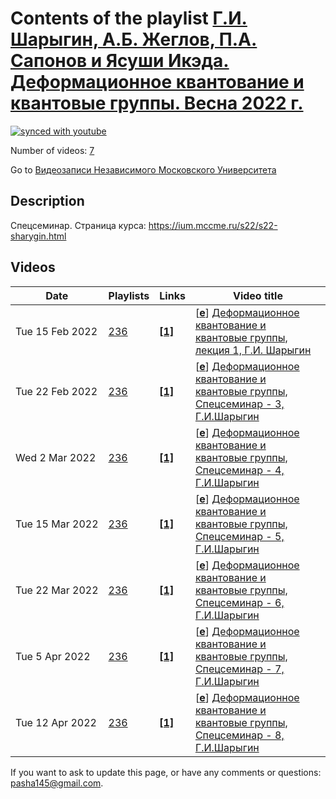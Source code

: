 # Contents of the playlist [Г.И. Шарыгин, А.Б. Жеглов, П.А. Сапонов и Ясуши Икэда. Деформационное квантование и квантовые группы. Весна 2022 г.](https://www.youtube.com/playlist?list=PLp9ABVh6_x4FeO5GwYXD3--rxfxemQgNt)

[![synced with youtube](https://img.shields.io/github/last-commit/mathphysschool/mathphysschool.github.io/autoupdate1?label=synced%20with%20youtube)](https://github.com/mathphysschool/mathphysschool.github.io/commits/autoupdate1)

Number of videos: [7](#videos)

Go to [Видеозаписи Независимого Московского Университета](../README.md)

## Description

Спецсеминар. 
Страница курса:
<https://ium.mccme.ru/s22/s22-sharygin.html>

## Videos

|Date|Playlists|Links|Video title|
|---|---|---|---|
| Tue&nbsp;15&nbsp;Feb&nbsp;2022 | [236](../playlists/236 "Г.И. Шарыгин, А.Б. Жеглов, П.А. Сапонов и Ясуши Икэда. Деформационное квантование и квантовые группы. Весна 2022 г.") | [**[1]**](https://ium.mccme.ru/s22/s22-sharygin.html) | [[**e**](https://studio.youtube.com/video/FjMbnqV4zz4/edit "Edit")] [Деформационное квантование и квантовые группы, лекция 1, Г.И. Шарыгин](https://www.youtube.com/watch?v=FjMbnqV4zz4&list=PLp9ABVh6_x4FeO5GwYXD3--rxfxemQgNt "https://ium.mccme.ru/s22/s22-sharygin.html") |
| Tue&nbsp;22&nbsp;Feb&nbsp;2022 | [236](../playlists/236 "Г.И. Шарыгин, А.Б. Жеглов, П.А. Сапонов и Ясуши Икэда. Деформационное квантование и квантовые группы. Весна 2022 г.") | [**[1]**](https://ium.mccme.ru/s22/s22-sharygin.html) | [[**e**](https://studio.youtube.com/video/mKkhBaoMAtQ/edit "Edit")] [Деформационное квантование и квантовые группы, Спецсеминар - 3, Г.И.Шарыгин](https://www.youtube.com/watch?v=mKkhBaoMAtQ&list=PLp9ABVh6_x4FeO5GwYXD3--rxfxemQgNt "Страница курса:&#013;https://ium.mccme.ru/s22/s22-sharygin.html") |
| Wed&nbsp;2&nbsp;Mar&nbsp;2022 | [236](../playlists/236 "Г.И. Шарыгин, А.Б. Жеглов, П.А. Сапонов и Ясуши Икэда. Деформационное квантование и квантовые группы. Весна 2022 г.") | [**[1]**](https://ium.mccme.ru/s22/s22-sharygin.html) | [[**e**](https://studio.youtube.com/video/xa4VXneycc4/edit "Edit")] [Деформационное квантование и квантовые группы, Спецсеминар - 4, Г.И.Шарыгин](https://www.youtube.com/watch?v=xa4VXneycc4&list=PLp9ABVh6_x4FeO5GwYXD3--rxfxemQgNt "Страница курса:&#013;https://ium.mccme.ru/s22/s22-sharygin.html") |
| Tue&nbsp;15&nbsp;Mar&nbsp;2022 | [236](../playlists/236 "Г.И. Шарыгин, А.Б. Жеглов, П.А. Сапонов и Ясуши Икэда. Деформационное квантование и квантовые группы. Весна 2022 г.") | [**[1]**](https://ium.mccme.ru/s22/s22-sharygin.html) | [[**e**](https://studio.youtube.com/video/Q1-lceWt3UM/edit "Edit")] [Деформационное квантование и квантовые группы, Спецсеминар - 5, Г.И.Шарыгин](https://www.youtube.com/watch?v=Q1-lceWt3UM&list=PLp9ABVh6_x4FeO5GwYXD3--rxfxemQgNt "Страница курса:&#013;https://ium.mccme.ru/s22/s22-sharygin.html") |
| Tue&nbsp;22&nbsp;Mar&nbsp;2022 | [236](../playlists/236 "Г.И. Шарыгин, А.Б. Жеглов, П.А. Сапонов и Ясуши Икэда. Деформационное квантование и квантовые группы. Весна 2022 г.") | [**[1]**](https://ium.mccme.ru/s22/s22-sharygin.html) | [[**e**](https://studio.youtube.com/video/e54JrGHK99A/edit "Edit")] [Деформационное квантование и квантовые группы, Спецсеминар - 6, Г.И.Шарыгин](https://www.youtube.com/watch?v=e54JrGHK99A&list=PLp9ABVh6_x4FeO5GwYXD3--rxfxemQgNt "Страница курса:&#013;https://ium.mccme.ru/s22/s22-sharygin.html") |
| Tue&nbsp;5&nbsp;Apr&nbsp;2022 | [236](../playlists/236 "Г.И. Шарыгин, А.Б. Жеглов, П.А. Сапонов и Ясуши Икэда. Деформационное квантование и квантовые группы. Весна 2022 г.") | [**[1]**](https://ium.mccme.ru/s22/s22-sharygin.html) | [[**e**](https://studio.youtube.com/video/LFE22W476gw/edit "Edit")] [Деформационное квантование и квантовые группы, Спецсеминар - 7, Г.И.Шарыгин](https://www.youtube.com/watch?v=LFE22W476gw&list=PLp9ABVh6_x4FeO5GwYXD3--rxfxemQgNt "Страница курса:&#013;https://ium.mccme.ru/s22/s22-sharygin.html") |
| Tue&nbsp;12&nbsp;Apr&nbsp;2022 | [236](../playlists/236 "Г.И. Шарыгин, А.Б. Жеглов, П.А. Сапонов и Ясуши Икэда. Деформационное квантование и квантовые группы. Весна 2022 г.") | [**[1]**](https://ium.mccme.ru/s22/s22-sharygin.html) | [[**e**](https://studio.youtube.com/video/Wz7EJM7Q49I/edit "Edit")] [Деформационное квантование и квантовые группы, Спецсеминар - 8, Г.И.Шарыгин](https://www.youtube.com/watch?v=Wz7EJM7Q49I&list=PLp9ABVh6_x4FeO5GwYXD3--rxfxemQgNt "Страница курса:&#013;https://ium.mccme.ru/s22/s22-sharygin.html") |


 If you want to ask to update this page, or have any comments or questions: <pasha145@gmail.com>.